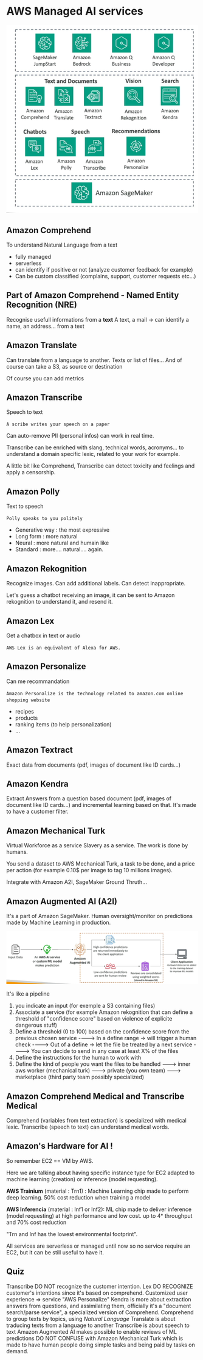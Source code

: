 # AWS Managed AI services


![AWS AI services](./pictures/awsaiservices.png)

## Amazon Comprehend

To understand Natural Language from a text
- fully managed
- serverless
- can identify if positive or not (analyze customer feedback for example)
- Can be custom classified (complains, support, customer requests etc...)

## Part of Amazon Comprehend - Named Entity Recognition (NRE)

Recognise usefull informations from a **text**
A text, a mail -> can identify a name, an address... from a text

## Amazon Translate

Can translate from a language to another.
Texts or list of files...
And of course can take a S3, as source or destination

Of course you can add metrics 

## Amazon Transcribe

Speech to text

`A scribe writes your speech on a paper`

Can auto-remove PII (personal infos)
can work in real time.

Transcribe can be enriched with slang, technical words, acronyms... to understand a domain specific lexic, related to your work for example. 

A little bit like Comprehend, Transcribe can detect toxicity and feelings and apply a censorship. 

## Amazon Polly

Text to speech

`Polly speaks to you politely`

- Generative way : the most expressive
- Long form : more natural
- Neural : more natural and humain like
- Standard : more.... natural.... again.

## Amazon Rekognition

Recognize images.
Can add additional labels.
Can detect inappropriate.

Let's guess a chatbot receiving an image, it can be sent to Amazon rekognition to understand it, and resend it.

## Amazon Lex

Get a chatbox in text or audio 

`AWS Lex is an equivalent of Alexa for AWS.`

## Amazon Personalize

Can me recommandation

`Amazon Personalize is the technology related to amazon.com online shopping website`
- recipes
- products
- ranking items (to help personalization)
- ...

## Amazon Textract

Exact data from documents (pdf, images of document like ID cards...)

## Amazon Kendra

Extract Answers from a question based document (pdf, images of document like ID cards...) and incremental learning based on that.
It's made to have a customer filter.

## Amazon Mechanical Turk

Virtual Workforce as a service
Slavery as a service.
The work is done by humans.

You send a dataset to AWS Mechanical Turk, a task to be done, and a price per action (for example 0.10$ per image to tag 10 millions images).

Integrate with Amazon A2I, SageMaker Ground Thruth...

## Amazon Augmented AI (A2I)

It's a part of Amazon SageMaker.
Human oversight/monitor on predictions made by Machine Learning in production.

![Amazon A2I](./pictures/amazonA2I.png)

It's like a pipeline
1. you indicate an input (for exemple a S3 containing files)
2. Associate a service (for example Amazon rekognition that can define a threshold of "confidence score" based on violence of explicite dangerous stuff)
3. Define a threshold (0 to 100) based on the confidence score from the previous chosen service
----> In a define range -> will trigger a human check
----> Out of a define -> let the file be treated by a next service
----> You can decide to send in any case at least X% of the files
4. Define the instructions for the human to work with
5. Define the kind of people you want the files to be handled
---> inner aws worker (mechanical turk)
---> private (you own team)
---> marketplace (third party team possibly specialized)

## Amazon Comprehend Medical and Transcribe Medical

Comprehend (variables from text extraction) is specialized with medical lexic.
Transcribe (speech to text) can understand medical words.

## Amazon's Hardware for AI !

So remember EC2 == VM by AWS.

Here we are talking about having specific instance type for EC2 adapted to machine learning (creation) or inference (model requesting). 

**AWS Trainium** (material : Trn1) : Machine Learning chip made to perform deep learning.
50% cost reduction when training a model

**AWS Inferencia** (material : Inf1 or Inf2): ML chip made to deliver inference (model requesting) at high performance and low cost.
up to 4* throughput and 70% cost reduction 

"Trn and Inf has the lowest environmental footprint".

All services are serverless or managed until now so no service require an EC2, but it can be still useful to have it.

## Quiz

Transcribe DO NOT recognize the customer intention. Lex DO RECOGNIZE customer's intentions since it's based on comprehend.
Customized user experience => service "AWS Personalize"
Kendra is more about extraction answers from questions, and assimilating them, officially it's a "document search/parse service", a specialized version of Comprehend.
Comprehend to group texts by topics, using *Natural Language*
Translate is about traducing texts from a language to another
Transcribe is about speech to text
Amazon Augmented AI makes possible to enable reviews of ML predictions
DO NOT CONFUSE with Amazon Mechanical Turk which is made to have human people doing simple tasks and being paid by tasks on demand.

